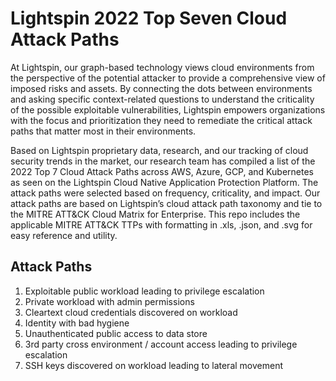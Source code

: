 # Lightspin 2022 Top Seven Cloud Attack Paths

At Lightspin, our graph-based technology views cloud environments from the perspective of the potential attacker to provide a comprehensive view of imposed risks and assets. By connecting the dots between environments and asking specific context-related questions to understand the criticality of the possible exploitable vulnerabilities, Lightspin empowers organizations with the focus and prioritization they need to remediate the critical attack paths that matter most in their environments.

Based on Lightspin proprietary data, research, and our tracking of cloud security trends in the market, our research team has compiled a list of the 2022 Top 7 Cloud Attack Paths across AWS, Azure, GCP, and Kubernetes as seen on the Lightspin Cloud Native Application Protection Platform. The attack paths were selected based on frequency, criticality, and impact. Our attack paths are based on Lightspin’s cloud attack path taxonomy and tie to the MITRE ATT&CK Cloud Matrix for Enterprise. This repo includes the applicable MITRE ATT&CK TTPs with formatting in .xls, .json, and .svg for easy reference and utility.

## Attack Paths

1. Exploitable public workload leading to privilege escalation
2. Private workload with admin permissions
3. Cleartext cloud credentials discovered on workload
4. Identity with bad hygiene
5. Unauthenticated public access to data store
6. 3rd party cross environment / account access leading to privilege escalation
7. SSH keys discovered on workload leading to lateral movement
